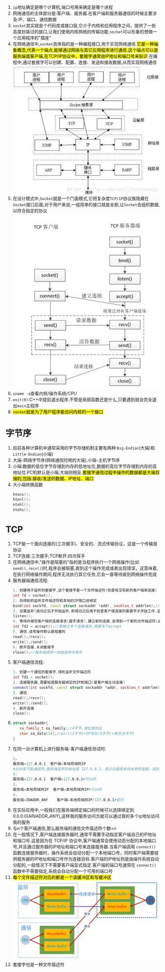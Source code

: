 1. `ip`地址确定是哪个计算机,端口号用来确定是哪个进程
2. 网络通信的主体部分是:客户端、服务器.在客户端和服务器通信的时候主要涉及:IP、端口、通信数据
3. `socket`其实就是个代码库或接口层,它介于内核和应用程序之间，提供了一些高度封装过的接口,让我们使用内核网络的传输功能.`socket`可以形象的想做一个应用程序的"插座"
4. 在网络通信中,`socket`具体指的是一种编程接口,用于实现网络通信.<mark>它是一种抽象概念,代表一个端点,能够通过网络与其它应用程序进行通信.这个端点可以是服务端或客户端,在TCP/IP协议中，套接字通常由IP地址和端口号来标识</mark>.在编程中,通过套接字可以创建、配置、连接、发送和接收数据,从而实现网络通信
   ![](socket接口.png)
5. 在设计模式中,`Socket`就是一个门面模式,它把复杂度`TCP/IP`协议族隐藏在`Socket`接口后面,对于用户来说,一组简单的接口就是全部,让`Socket`去组织数据,以符合指定的协议
   ![](socket.png)
6. `uname -a`查看内核/操作系统/CPU
7. `exit(0)`:C++中提前退出程序,不管是局部函数还是什么,只要遇到就会完全退出`main`主程序
8. <mark>`socket`就是为了用户程序能访问内核的一个接口</mark>
# 字节序
1. 目前各种计算机中通常采用的字节存储机制主要有两种:`Big-Endian`(大端)和`Little-Endian`(小端)
2. 大端-网络字节序(网络通信时用的大端),小端-主机字节序
3. 小端:数据的低位字节存储到内存的低地址位,数据的高位字节存储到内存的高地址位.PC机默认是小端;大端则相反.<mark>套接字通信过程中操作的数据都是大端存储的,包括:接收/发送的数据、IP地址、端口</mark>
4. 大小端转换函数
   ```C++
   htons();
   htonl();
   ntohl();
   ntohs();
   ```
# TCP
1. TCP是一个面向连接的(三次握手)、安全的、流式传输协议，这是一个传输层协议
2. TCP连接:三次握手;TCP断开:四次挥手
3. 在网络通信中,"操作是阻塞的"指的是当程序执行一个网络操作(比如`send(),recv()`)时,程序会被阻塞,直到这个操作完成或者出现错误，这意味着,在执行网络操作期间,程序无法执行其它任务,它会一直等待直到网络操作完成
4. 服务器端通信流程:
   ```C++
   1. 创建用于监听的套接字,这个套接字是一个文件描述符(检查有没有新的客户端来连接)
   int fd = socket();
   2. 将得到的监听文件描述符和本地的IP端口进绑定
   bind(int sockfd, const struct sockaddr *addr, socklen_t addrlen);//将sockfd与sockaddr结构体中的addr的IP和端口绑定
   3. 设置监听(成功之后才开始监听,即成功之后用于检查客户端连接的套接字才开始工作,监听的是客户端的连接)
   listen();
   4. 等待并接受客户端的连接请求(握手请求),建立新的连接,会得到一个新的文件描述符(通信的,第一步那个是监听的文件描述符),没有新连接(握手)请求就阻塞
   int fd2 = accept();//要建立多个连接请求,需要多个accept
   5. 通信,读写操作默认是阻塞的
   read();/recv();
   write();/send();
   6. 断开连接,关闭套接字
   close();//服务端调用一次就是挥手两次
   ```
5. 客户端通信流程:
   ```C++
   1. 创建一个通信的套接字,得到监听文件描述符
   int fd1 = socket();
   2. 连接服务器,需要知道服务器绑定的IP和端口(是客户端主动连接)
   connect(int sockfd, const struct sockaddr *addr, socklen_t addrlen);//客户端在调用connect()后会自动随机给客户端程序绑定一个未被占用的端口和此客户端的IP地址,因此在这不需要显式给客户端分配IP和PORT,addr中给定的是服务器的IP和PORT
   3. 通信
   read();/recv();
   write();/send();
   4. 断开连接
   close();
   ```
6. 
   ```C++
   struct sockaddr{
      sa_family_t sa_family;//4字节,地址族协议
      char sa_data[14];//port(2字节)+IP地址(4字节)+填充(8字节)
   }
   ```
7. 在同一台计算机上进行服务端-客户端通信测试时:
   ```s
   1. 
   服务端=127.0.0.1  客户端=本地局域网IP    
   #此时是不能通信的,服务端监听的地址是 127.0.0.1，表示仅接受来自本地的连接。因此，如果客户端尝试使用局域网IP地址连接，连接请求将被拒绝，导致连接失败
   2. 
   服务端=127.0.0.1  客户端=127.0.0.1#可以的
   3.
   服务端=本地局域网IP  客户端=本地局域网IP#可以的
   4.
   服务端=INADDR_ANY    客户端=本地局域网IP/127.0.0.1#都行
   ```
8. 在实际应用中,一般我们在服务端绑定端口的时候可以选择绑定到0.0.0.0(AINADDR_ANY),这样我的服务访问方就可以通过我的多个ip地址访问我的服务
9.  与n个客户端通信,那么服务端的通信文件描述符个数=n
10. 在一般情况下,客户端连接服务器时,通常不需要手动指定客户端自己的IP地址和端口号.这是因为在 TCP/IP 协议中,客户端通常会使用动态分配的本地端口号,并且通过服务器的IP地址和端口号来连接服务器.当客户端调用 `connect()` 函数连接服务器时，操作系统会自动分配一个本地端口号，同时客户端需要提供服务器的IP地址和端口号作为连接目标.客户端的IP地址则是由操作系统自动分配的,一般情况下不需要客户端显式指定.客户端的端口号通常在 `connect()` 函数中不需要指定,系统会自动分配一个可用的端口号
11. <mark>每个文件描述符对应的都是一个读缓冲区和写缓冲区</mark>
    ![](socket缓冲区.png)
12. 套接字也是一种文件描述符
